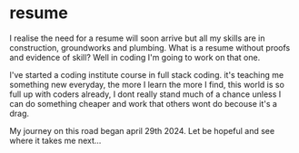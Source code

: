 # resume
I realise the need for a resume will soon arrive but all my skills are in construction, groundworks and plumbing. What is a resume without proofs and evidence of skill? Well in coding I'm going to work on that one.

I've started a coding institute course in full stack coding. it's teaching me something new everyday, the more I learn the more I find, this world is so full up with coders already, I dont really stand much of a chance unless I can do something cheaper and work that others wont do becouse it's a drag.

My journey on this road began april 29th 2024. Let be hopeful and see where it takes me next...
